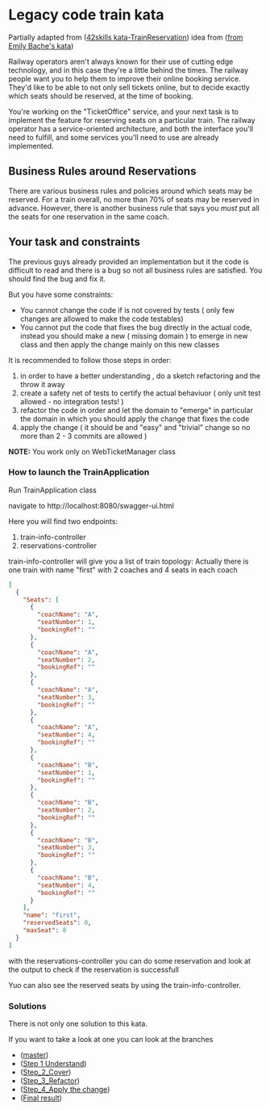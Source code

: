 # Legacy code train kata

Partially adapted from 
([42skills kata-TrainReservation](https://github.com/42skillz/kata-TrainReservation)) 
 idea from ([from Emily Bache's kata](https://github.com/emilybache/KataTrainReservation))

Railway operators aren't always known for their use of cutting edge technology, and in this case they're a little behind the times. The railway people want you to help them to improve their online booking service. They'd like to be able to not only sell tickets online, but to decide exactly which seats should be reserved, at the time of booking.

You're working on the "TicketOffice" service, and your next task is to implement the feature for 
reserving seats on a particular train. The railway operator has a service-oriented architecture, 
and both the interface you'll need to fulfill, and some services you'll need to use are already implemented.  


## Business Rules around Reservations

There are various business rules and policies around which seats may be reserved. For a train 
overall, no more than 70% of seats may be reserved in advance. However, there is another business
 rule that says you _must_ put all the seats for one reservation in the same coach.  
 
## Your task and constraints 

The previous guys already provided an implementation but it the code is difficult to read and there 
is a bug so not all business rules are satisfied.
You should find the bug and fix it.



But you have some constraints:
- You cannot change the code if is not covered by tests ( only few changes are allowed to make 
the code testables)
- You cannot put the code that fixes the bug directly in the actual code, instead you 
should make a new ( missing domain ) to emerge in new class and then apply the change mainly on this new classes  

It is recommended to follow those steps in order:

1. in order to have a better understanding , do a sketch refactoring and the throw it away
2. create a safety net of tests to certify the actual behaviuor ( only unit test allowed - no 
integration tests! )
3. refactor the code in order and let the domain to "emerge" in particular the domain in which you 
should apply the change that fixes the code
4. apply the change ( it should be and "easy" and "trivial" change so no more than 2 - 3 commits 
are allowed )

**NOTE:** You work only on WebTicketManager class


### How to launch the TrainApplication

Run TrainApplication class

navigate to http://localhost:8080/swagger-ui.html 

Here you will find two endpoints:


1. train-info-controller 
2. reservations-controller


train-info-controller will give you a list of train topology:
Actually there is one train with name "first" with 2 coaches and 4 seats in each coach
 
```json
[
  {
    "Seats": [
      {
        "coachName": "A",
        "seatNumber": 1,
        "bookingRef": ""
      },
      {
        "coachName": "A",
        "seatNumber": 2,
        "bookingRef": ""
      },
      {
        "coachName": "A",
        "seatNumber": 3,
        "bookingRef": ""
      },
      {
        "coachName": "A",
        "seatNumber": 4,
        "bookingRef": ""
      },
      {
        "coachName": "B",
        "seatNumber": 1,
        "bookingRef": ""
      },
      {
        "coachName": "B",
        "seatNumber": 2,
        "bookingRef": ""
      },
      {
        "coachName": "B",
        "seatNumber": 3,
        "bookingRef": ""
      },
      {
        "coachName": "B",
        "seatNumber": 4,
        "bookingRef": ""
      }
    ],
    "name": "first",
    "reservedSeats": 0,
    "maxSeat": 8
  }
]
```

with the reservations-controller you can do some reservation and look at the output to check if 
the reservation is successfull

Yuo can also see the reserved seats by using the train-info-controller.

### Solutions

There is not only one solution to this kata.

If you want to take a look at one you can look at the branches

- ([master](https://github.com/rmarioo/legacy-code-train-kata)) 
- ([Step 1 Understand](https://github.com/rmarioo/legacy-code-train-kata/blob/step_1_understand/src/main/java/com/rmarioo/sample/trainlegacy/WebTicketManager.java)) 
- ([Step_2_Cover](https://github.com/rmarioo/legacy-code-train-kata/blob/step_2_cover/src/test/java/com/rmarioo/sample/trainlegacy/WebTicketManagerTest.java)) 
- ([Step_3_Refactor](https://github.com/rmarioo/legacy-code-train-kata/blob/step_3_refactor/src/main/java/com/rmarioo/sample/trainlegacy/WebTicketManager.java)) 
- ([Step_4_Apply the change](https://github.com/rmarioo/legacy-code-train-kata/blob/step_4_change/src/main/java/com/rmarioo/sample/trainlegacy/WebTicketManager.java)) 
- ([Final result](https://github.com/rmarioo/legacy-code-train-kata/blob/final/src/main/java/com/rmarioo/sample/trainlegacy/WebTicketManager.java)) 






